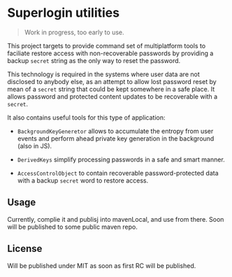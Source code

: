 # Superlogin utilities

> Work in progress, too early to use.

This project targets to provide command set of multiplatform tools to faciliate restore access with non-recoverable passwords by providing a backup `secret` string as the only way to reset the password.

This technology is required in the systems where user data are not disclosed to anybody else, as an attempt to allow lost password reset by mean of a `secret` string that could be kept somewhere in a safe place. It allows password and protected content updates to be recoverable with a `secret`.

It also contains useful tools for this type of application:

- `BackgroundKeyGeneretor` allows to accumulate the entropy from user events and perform ahead private key generation in the background (also in JS).

- `DerivedKeys` simplify processing passwords in a safe and smart manner.

- `AccessControlObject` to contain recoverable password-protected data with a backup `secret` word to restore access.

## Usage

Currently, complie it and publisj into mavenLocal, and use from there. Soon will be published to some public maven repo.

## License 

Will be published under MIT as soon as first RC will be published.


